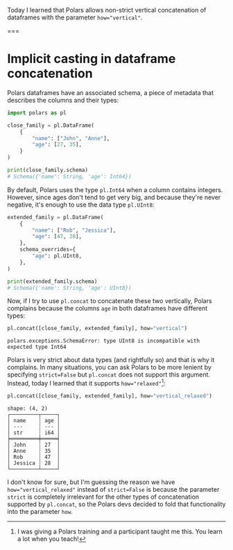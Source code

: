 Today I learned that Polars allows non-strict vertical concatenation of dataframes with the parameter `how="vertical"`.

===


# Implicit casting in dataframe concatenation

Polars dataframes have an associated schema, a piece of metadata that describes the columns and their types:

```py
import polars as pl

close_family = pl.DataFrame(
    {
        "name": ["John", "Anne"],
        "age": [27, 35],
    }
)

print(close_family.schema)
# Schema({'name': String, 'age': Int64})
```

By default, Polars uses the type `pl.Int64` when a column contains integers.
However, since ages don't tend to get very big, and because they're never negative, it's enough to use the data type `pl.UInt8`:

```py
extended_family = pl.DataFrame(
    {
        "name": ["Rob", "Jessica"],
        "age": [47, 28],
    },
    schema_overrides={
        "age": pl.UInt8,
    },
)

print(extended_family.schema)
# Schema({'name': String, 'age': UInt8})
```

Now, if I try to use `pl.concat` to concatenate these two vertically, Polars complains because the columns `age` in both dataframes have different types:

```py
pl.concat([close_family, extended_family], how="vertical")
```
```
polars.exceptions.SchemaError: type UInt8 is incompatible with expected type Int64
```

Polars is very strict about data types (and rightfully so) and that is why it complains.
In many situations, you can ask Polars to be more lenient by specifying `strict=False` but `pl.concat` does not support this argument.
Instead, today I learned that it supports `how="relaxed"`[^1]:

```py
pl.concat([close_family, extended_family], how="vertical_relaxed")
```
```
shape: (4, 2)
┌─────────┬─────┐
│ name    ┆ age │
│ ---     ┆ --- │
│ str     ┆ i64 │
╞═════════╪═════╡
│ John    ┆ 27  │
│ Anne    ┆ 35  │
│ Rob     ┆ 47  │
│ Jessica ┆ 28  │
└─────────┴─────┘
```

I don't know for sure, but I'm guessing the reason we have `how="vertical_relaxed"` instead of `strict=False` is because the parameter `strict` is completely irrelevant for the other types of concatenation supported by `pl.concat`, so the Polars devs decided to fold that functionality into the parameter `how`.

[^1]: I was giving a Polars training and a participant taught me this. You learn a lot when you teach!
